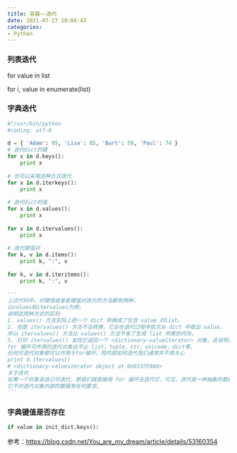 ```yaml
---
title: 容器——迭代
date: 2021-07-27 10:04:43
categories:
- Python
---
```

### 列表迭代

for value in list



for i, value in enumerate(list)



### 字典迭代

```python
#!/usr/bin/python
#coding: utf-8
 
d = { 'Adam': 95, 'Lisa': 85, 'Bart': 59, 'Paul': 74 }
# 迭代dict的键
for x in d.keys():
    print x
 
# 也可以采用这种方式迭代
for x in d.iterkeys():
    print x
 
# 迭代dict的值
for x in d.values():
    print x
 
for x in d.itervalues():
    print x
 
# 迭代键值对
for k, v in d.items():
    print k, ":", v
 
for k, v in d.iteritems():
    print k, ":", v
 
'''
上述代码中，对键值或者是键值对迭代的方法都有两种，
以values和itervalues为例，
说明这两种方式的区别
1. values() 方法实际上把一个 dict 转换成了包含 value 的list。
2. 但是 itervalues() 方法不会转换，它会在迭代过程中依次从 dict 中取出 value，
所以 itervalues() 方法比 values() 方法节省了生成 list 所需的内存。
3. 打印 itervalues() 发现它返回一个 <dictionary-valueiterator> 对象，这说明在Python中，
for 循环可作用的迭代对象远不止 list，tuple，str，unicode，dict等，
任何可迭代对象都可以作用于for循环，而内部如何迭代我们通常并不用关心
print d.itervalues()
# <dictionary-valueiterator object at 0x0137F8A0>
关于迭代
如果一个对象说自己可迭代，那我们就直接用 for 循环去迭代它，可见，迭代是一种抽象的数据操作，
它不对迭代对象内部的数据有任何要求。
​```
```



### 字典键值是否存在

```python
if value in init_dict.keys():
```



参考：https://blog.csdn.net/You_are_my_dream/article/details/53160354